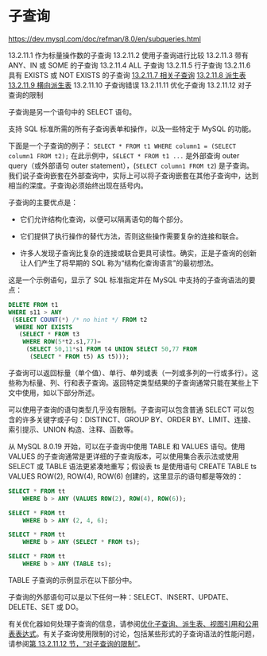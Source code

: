 # 子查询

<https://dev.mysql.com/doc/refman/8.0/en/subqueries.html>

13.2.11.1 作为标量操作数的子查询
13.2.11.2 使用子查询进行比较
13.2.11.3 带有 ANY、IN 或 SOME 的子查询
13.2.11.4 ALL 子查询
13.2.11.5 行子查询
13.2.11.6 具有 EXISTS 或 NOT EXISTS 的子查询
[13.2.11.7 相关子查询](相关子查询.md)
[13.2.11.8 派生表](派生表.md)
[13.2.11.9 横向派生表](横向派生表.md)
13.2.11.10 子查询错误
13.2.11.11 优化子查询
13.2.11.12 对子查询的限制

子查询是另一个语句中的 SELECT 语句。

支持 SQL 标准所需的所有子查询表单和操作，以及一些特定于 MySQL 的功能。

下面是一个子查询的例子：
`SELECT * FROM t1 WHERE column1 = (SELECT column1 FROM t2);`
在此示例中，`SELECT * FROM t1 ...` 是外部查询 outer query（或外部语句 outer statement），(`SELECT column1 FROM t2`) 是子查询。我们说子查询嵌套在外部查询中，实际上可以将子查询嵌套在其他子查询中，达到相当的深度。子查询必须始终出现在括号内。

子查询的主要优点是：

- 它们允许结构化查询，以便可以隔离语句的每个部分。

- 它们提供了执行操作的替代方法，否则这些操作需要复杂的连接和联合。

- 许多人发现子查询比复杂的连接或联合更具可读性。确实，正是子查询的创新让人们产生了将早期的 SQL 称为“结构化查询语言”的最初想法。

这是一个示例语句，显示了 SQL 标准指定并在 MySQL 中支持的子查询语法的要点：

```sql
DELETE FROM t1
WHERE s11 > ANY
 (SELECT COUNT(*) /* no hint */ FROM t2
  WHERE NOT EXISTS
   (SELECT * FROM t3
    WHERE ROW(5*t2.s1,77)=
     (SELECT 50,11*s1 FROM t4 UNION SELECT 50,77 FROM
      (SELECT * FROM t5) AS t5)));
```

子查询可以返回标量（单个值）、单行、单列或表（一列或多列的一行或多行）。这些称为标量、列、行和表子查询。返回特定类型结果的子查询通常只能在某些上下文中使用，如以下部分所述。

可以使用子查询的语句类型几乎没有限制。子查询可以包含普通 SELECT 可以包含的许多关键字或子句：DISTINCT、GROUP BY、ORDER BY、LIMIT、连接、索引提示、UNION 构造、注释、函数等。

从 MySQL 8.0.19 开始，可以在子查询中使用 TABLE 和 VALUES 语句。使用 VALUES 的子查询通常是更详细的子查询版本，可以使用集合表示法或使用 SELECT 或 TABLE 语法更紧凑地重写；假设表 ts 是使用语句 CREATE TABLE ts VALUES ROW(2), ROW(4), ROW(6) 创建的，这里显示的语句都是等效的：

```sql
SELECT * FROM tt
    WHERE b > ANY (VALUES ROW(2), ROW(4), ROW(6));

SELECT * FROM tt
    WHERE b > ANY (2, 4, 6);

SELECT * FROM tt
    WHERE b > ANY (SELECT * FROM ts);

SELECT * FROM tt
    WHERE b > ANY (TABLE ts);
```

TABLE 子查询的示例显示在以下部分中。

子查询的外部语句可以是以下任何一种：SELECT、INSERT、UPDATE、DELETE、SET 或 DO。

有关优化器如何处理子查询的信息，请参阅[优化子查询、派生表、视图引用和公用表表达式](../../../优化/优化SQL语句/优化子查询、派生表、视图引用和公用表表达式/优化子查询、派生表、视图引用和公用表表达式.md)。有关子查询使用限制的讨论，包括某些形式的子查询语法的性能问题，请参阅[第 13.2.11.12 节，“对子查询的限制”](https://dev.mysql.com/doc/refman/8.0/en/subquery-restrictions.html)。
